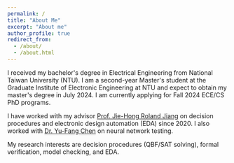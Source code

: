 ```yaml
---
permalink: /
title: "About Me"
excerpt: "About me"
author_profile: true
redirect_from: 
  - /about/
  - /about.html
---
```

I received my bachelor's degree in Electrical Engineering from National Taiwan University (NTU).
I am a second-year Master's student at the Graduate Institute of Electronic Engineering at NTU and expect to obtain my master's degree in July 2024.
I am currently applying for Fall 2024 ECE/CS PhD programs.

I have worked with my advisor [Prof. Jie-Hong Roland Jiang](http://cc.ee.ntu.edu.tw/~jhjiang/) on decision procedures and electronic design automation (EDA) since 2020. I also worked with [Dr. Yu-Fang Chen](https://bull.iis.sinica.edu.tw/yfc/doku.php) on neural network testing.

My research interests are decision procedures (QBF/SAT solving), formal verification, model checking, and EDA.
